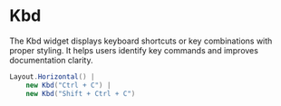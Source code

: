 # Kbd

The Kbd widget displays keyboard shortcuts or key combinations with proper styling. It helps users identify key commands and improves documentation clarity.

```csharp demo-below
Layout.Horizontal() | 
    new Kbd("Ctrl + C") | 
    new Kbd("Shift + Ctrl + C")
```

<WidgetDocs Type="Ivy.Kbd" ExtensionsType="Ivy.KbdExtensions"/> 